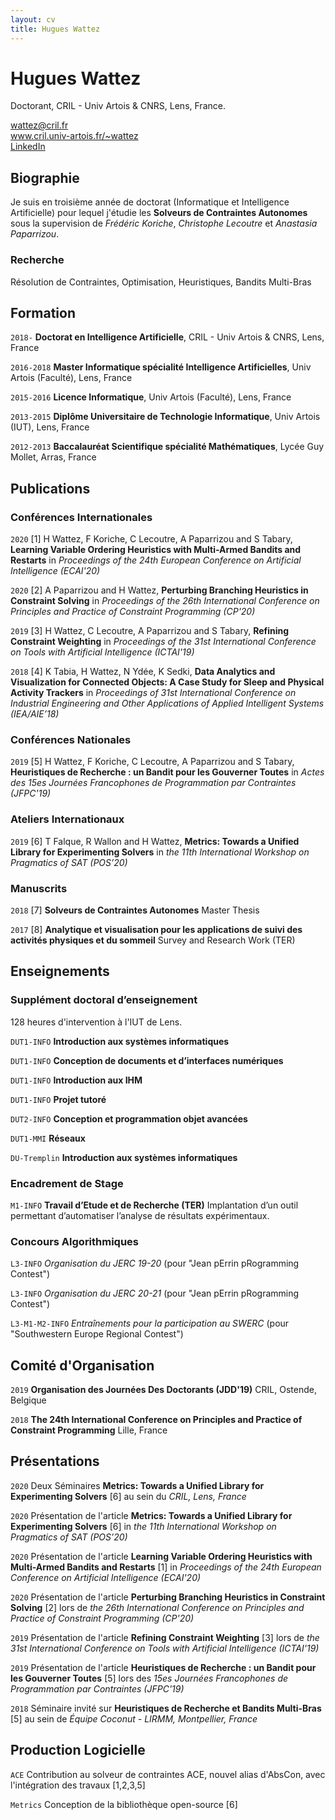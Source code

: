 ```yaml
---
layout: cv
title: Hugues Wattez
---
```

# Hugues Wattez
Doctorant, CRIL - Univ Artois & CNRS, Lens, France.

<div id="webaddress">
  <div>
    <ion-icon name="mail-outline"></ion-icon>
    <a href="wattez@cril.fr">wattez@cril.fr</a>
  </div>
  <div>
    <ion-icon name="link-outline"></ion-icon>
    <a href="http://www.cril.univ-artois.fr/~wattez">www.cril.univ-artois.fr/~wattez</a>
  </div>
  <div>
    <ion-icon name="logo-linkedin"></ion-icon>
    <a href="https://www.linkedin.com/in/hugues-wattez-348070145">LinkedIn</a>
  </div>
</div>


## Biographie

Je suis en troisième année de doctorat (Informatique et Intelligence Artificielle) pour lequel j'étudie les __Solveurs de Contraintes Autonomes__ sous la supervision de *Frédéric Koriche*, *Christophe Lecoutre* et *Anastasia Paparrizou*.

### Recherche

Résolution de Contraintes, Optimisation, Heuristiques, Bandits Multi-Bras

## Formation

`2018-`
__Doctorat en Intelligence Artificielle__, CRIL - Univ Artois & CNRS, Lens, France

`2016-2018`
__Master Informatique spécialité Intelligence Artificielles__, Univ Artois (Faculté), Lens, France

`2015-2016`
__Licence Informatique__, Univ Artois (Faculté), Lens, France

`2013-2015`
__Diplôme Universitaire de Technologie Informatique__, Univ Artois (IUT), Lens, France

`2012-2013`
__Baccalauréat Scientifique spécialité Mathématiques__, Lycée Guy Mollet, Arras, France

## Publications

<!-- A list is also available [online](http://scholar.google.co.uk/citations?user=AEYuMjIAAAAJ)  -->

### Conférences Internationales

`2020`
[1] H Wattez, F Koriche, C Lecoutre, A Paparrizou and S Tabary, __Learning Variable Ordering Heuristics with Multi-Armed Bandits and Restarts__ in *Proceedings of the 24th European Conference on Artificial Intelligence (ECAI'20)*

`2020`
[2] A Paparrizou and H Wattez, __Perturbing Branching Heuristics in Constraint Solving__ in *Proceedings of the 26th International Conference on Principles and Practice of Constraint Programming (CP'20)*

`2019`
[3] H Wattez, C Lecoutre, A Paparrizou and S Tabary, __Refining Constraint Weighting__ in *Proceedings of the 31st International Conference on Tools with Artificial Intelligence (ICTAI'19)*

`2018`
[4] K Tabia, H Wattez, N Ydée, K Sedki, __Data Analytics and Visualization for Connected Objects: A Case Study for Sleep and Physical Activity Trackers__ in *Proceedings of 31st International Conference on Industrial Engineering and Other Applications of Applied Intelligent Systems (IEA/AIE’18)*

### Conférences Nationales

`2019`
[5] H Wattez, F Koriche, C Lecoutre, A Paparrizou and S Tabary, __Heuristiques de Recherche : un Bandit pour les Gouverner Toutes__ in *Actes des 15es Journées Francophones de Programmation par Contraintes (JFPC'19)*

### Ateliers Internationaux

`2019`
[6] T Falque, R Wallon and H Wattez, __Metrics: Towards a Unified Library for Experimenting Solvers__ in *the 11th International Workshop on Pragmatics of SAT (POS’20)*

### Manuscrits

`2018`
[7] __Solveurs de Contraintes Autonomes__ Master Thesis

`2017`
[8] __Analytique et visualisation pour les applications de suivi des activités physiques et du sommeil__ Survey and Research Work (TER)

## Enseignements

### Supplément doctoral d’enseignement

128 heures d'intervention à l'IUT de Lens.

`DUT1-INFO`
__Introduction aux systèmes informatiques__

`DUT1-INFO`
__Conception de documents et d’interfaces numériques__

`DUT1-INFO`
__Introduction aux IHM__

`DUT1-INFO`
__Projet tutoré__

`DUT2-INFO`
__Conception et programmation objet avancées__

`DUT1-MMI`
__Réseaux__

`DU-Tremplin`
__Introduction aux systèmes informatiques__

### Encadrement de Stage

`M1-INFO`
__Travail d’Etude et de Recherche (TER)__
Implantation d’un outil permettant d’automatiser l’analyse de résultats expérimentaux.

### Concours Algorithmiques

`L3-INFO`
_Organisation du JERC 19-20_ (pour "Jean pErrin pRogramming Contest")

`L3-INFO`
_Organisation du JERC 20-21_ (pour "Jean pErrin pRogramming Contest")

`L3-M1-M2-INFO`
_Entraînements pour la participation au SWERC_ (pour "Southwestern Europe Regional Contest")

## Comité d'Organisation

`2019`
__Organisation des Journées Des Doctorants (JDD'19)__ CRIL, Ostende, Belgique

`2018`
__The 24th International Conference on Principles and Practice of Constraint Programming__ Lille, France

## Présentations

`2020` Deux Séminaires __Metrics: Towards a Unified Library for Experimenting Solvers__ [6] au sein du *CRIL, Lens, France*

`2020` Présentation de l'article __Metrics: Towards a Unified Library for Experimenting Solvers__ [6] in *the 11th International Workshop on Pragmatics of SAT (POS’20)*

`2020` Présentation de l'article __Learning Variable Ordering Heuristics with Multi-Armed Bandits and Restarts__ [1] in *Proceedings of the 24th European Conference on Artificial Intelligence (ECAI'20)*

`2020` Présentation de l'article __Perturbing Branching Heuristics in Constraint Solving__ [2] lors de *the 26th International Conference on Principles and Practice of Constraint Programming (CP'20)*

`2019` Présentation de l'article __Refining Constraint Weighting__ [3] lors de *the 31st International Conference on Tools with Artificial Intelligence (ICTAI'19)*

`2019` Présentation de l'article __Heuristiques de Recherche : un Bandit pour les Gouverner Toutes__ [5] lors des *15es Journées Francophones de Programmation par Contraintes (JFPC'19)*

`2018` Séminaire invité sur __Heuristiques de Recherche et Bandits Multi-Bras__ [5] au sein de *Équipe Coconut - LIRMM, Montpellier, France*

## Production Logicielle

`ACE` Contribution au solveur de contraintes ACE, nouvel alias d'AbsCon, avec l'intégration des travaux [1,2,3,5]

`Metrics` Conception de la bibliothèque open-source [6]

<!-- Last updated: April 2021 -->


